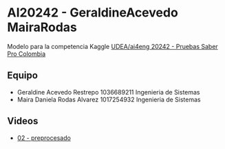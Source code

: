 # AI20242 - GeraldineAcevedo MairaRodas
Modelo para la competencia Kaggle [UDEA/ai4eng 20242 - Pruebas Saber Pro Colombia](https://www.kaggle.com/competitions/udea-ai4eng-20242)
## Equipo
- Geraldine Acevedo Restrepo 1036689211 Ingenieria de Sistemas
- Maira Daniela Rodas Alvarez 1017254932 Ingenieria de Sistemas
## Videos
- [02 - preprocesado](https://youtu.be/0xoBAZfRdaY)

